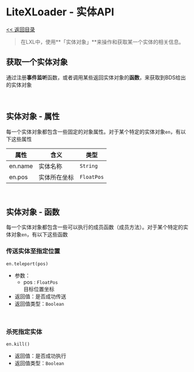 # LiteXLoader - 实体API

[<< 返回目录](README.md)

> 在LXL中，使用**「实体对象」**来操作和获取某一个实体的相关信息。

## 获取一个实体对象

通过注册**事件监听**函数，或者调用某些返回实体对象的**函数**，来获取到BDS给出的实体对象  

<br>


## 实体对象 - 属性

每一个实体对象都包含一些固定的对象属性。对于某个特定的实体对象`en`，有以下这些属性

| 属性    | 含义         | 类型       |
| ------- | ------------ | ---------- |
| en.name | 实体名称     | `String`   |
| en.pos  | 实体所在坐标 | `FloatPos` |

<br>

## 实体对象 - 函数

每一个实体对象都包含一些可以执行的成员函数（成员方法）。对于某个特定的实体对象`en`，有以下这些函数

### 传送实体至指定位置  
`en.teleport(pos)`
- 参数：
    - pos : `FloatPos`  
      目标位置坐标
- 返回值：是否成功传送
- 返回值类型：`Boolean`

<br>

### 杀死指定实体  
`en.kill()`

- 返回值：是否成功执行
- 返回值类型：`Boolean`

<br>